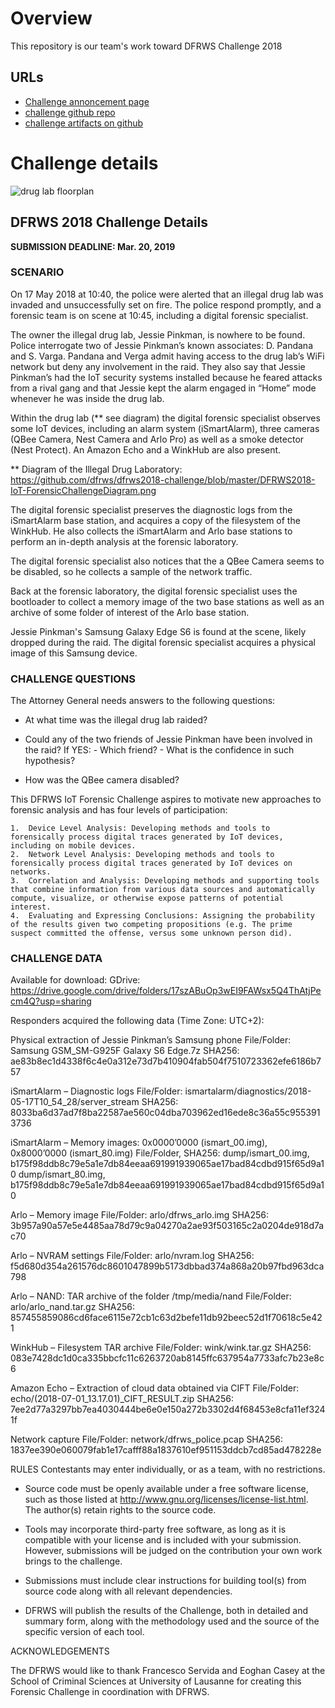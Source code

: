 # Overview

This repository is our team's work toward DFRWS Challenge 2018

## URLs
   * [Challenge annoncement page](https://www.dfrws.org/dfrws-forensic-challenge)
   * [challenge github repo](https://github.com/dfrws/dfrws2018-challenge/)
   * [challenge artifacts on github](https://drive.google.com/drive/folders/17szABuOp3wEI9FAWsx5Q4ThAtjPecm4Q?usp=sharing)

# Challenge details

![drug lab floorplan](https://raw.githubusercontent.com/dfrws/dfrws2018-challenge/master/DFRWS2018-IoT-ForensicChallengeDiagram.png)


## DFRWS 2018 Challenge Details

**SUBMISSION DEADLINE: Mar. 20, 2019**

### SCENARIO
On 17 May 2018 at 10:40, the police were alerted that an illegal drug lab was invaded and unsuccessfully set on fire. The police respond promptly, and a forensic team is on scene at 10:45, including a digital forensic specialist.

The owner the illegal drug lab, Jessie Pinkman, is nowhere to be found. Police interrogate two of Jessie Pinkman’s known associates: D. Pandana and S. Varga. Pandana and Verga admit having access to the drug lab’s WiFi network but deny any involvement in the raid. They also say that Jessie Pinkman’s had the IoT security systems installed because he feared attacks from a rival gang and that Jessie kept the alarm engaged in “Home” mode whenever he was inside the drug lab.

Within the drug lab (** see diagram) the digital forensic specialist observes some IoT devices, including an alarm system (iSmartAlarm), three cameras (QBee Camera, Nest Camera and Arlo Pro) as well as a smoke detector (Nest Protect). An Amazon Echo and a WinkHub are also present.

** Diagram of the Illegal Drug Laboratory: https://github.com/dfrws/dfrws2018-challenge/blob/master/DFRWS2018-IoT-ForensicChallengeDiagram.png

The digital forensic specialist preserves the diagnostic logs from the iSmartAlarm base station, and acquires a copy of the filesystem of the WinkHub. He also collects the iSmartAlarm and Arlo base stations to perform an in-depth analysis at the forensic laboratory.

The digital forensic specialist also notices that the a QBee Camera seems to be disabled, so he collects a sample of the network traffic.

Back at the forensic laboratory, the digital forensic specialist uses the bootloader to collect a memory image of the two base stations as well as an archive of some folder of interest of the Arlo base station.

Jessie Pinkman's Samsung Galaxy Edge S6 is found at the scene, likely dropped during the raid. The digital forensic specialist acquires a physical image of this Samsung device.

### CHALLENGE QUESTIONS
The Attorney General needs answers to the following questions:

 + At what time was the illegal drug lab raided?

 + Could any of the two friends of Jessie Pinkman have been involved in the raid?
   If YES:
          - Which friend?
          - What is the confidence in such hypothesis?

+ How was the QBee camera disabled?

This DFRWS IoT Forensic Challenge aspires to motivate new approaches to forensic analysis and has four levels of participation:

	1.	Device Level Analysis: Developing methods and tools to forensically process digital traces generated by IoT devices, including on mobile devices.
	2.	Network Level Analysis: Developing methods and tools to forensically process digital traces generated by IoT devices on networks.
	3.	Correlation and Analysis: Developing methods and supporting tools that combine information from various data sources and automatically compute, visualize, or otherwise expose patterns of potential interest.
	4.	Evaluating and Expressing Conclusions: Assigning the probability of the results given two competing propositions (e.g. The prime suspect committed the offense, versus some unknown person did).


### CHALLENGE DATA

Available for download: 
  GDrive: https://drive.google.com/drive/folders/17szABuOp3wEI9FAWsx5Q4ThAtjPecm4Q?usp=sharing

Responders acquired the following data (Time Zone: UTC+2):

Physical extraction of Jessie Pinkman’s Samsung phone
  File/Folder: Samsung GSM_SM-G925F Galaxy S6 Edge.7z
  SHA256: ae83b8ec1d4338f6c4e0a312e73d7b410904fab504f7510723362efe6186b757
 
iSmartAlarm – Diagnostic logs
  File/Folder: ismartalarm/diagnostics/2018-05-17T10_54_28/server_stream
  SHA256: 8033ba6d37ad7f8ba22587ae560c04dba703962ed16ede8c36a55c9553913736

iSmartAlarm – Memory images: 0x0000’0000 (ismart_00.img), 0x8000’0000
(ismart_80.img)
  File/Folder, SHA256: 
    dump/ismart_00.img, b175f98ddb8c79e5a1e7db84eeaa691991939065ae17bad84cdbd915f65d9a10
    dump/ismart_80.img, b175f98ddb8c79e5a1e7db84eeaa691991939065ae17bad84cdbd915f65d9a10

Arlo – Memory image
  File/Folder: arlo/dfrws_arlo.img
  SHA256: 3b957a90a57e5e4485aa78d79c9a04270a2ae93f503165c2a0204de918d7ac70

Arlo – NVRAM settings
  File/Folder: arlo/nvram.log
  SHA256: f5d680d354a261576dc8601047899b5173dbbad374a868a20b97fbd963dca798
 
Arlo – NAND: TAR archive of the folder /tmp/media/nand
  File/Folder: arlo/arlo_nand.tar.gz
  SHA256: 857455859086cd6face6115e72cb1c63d2befe11db92beec52d1f70618c5e421
 
WinkHub – Filesystem TAR archive
  File/Folder: wink/wink.tar.gz
  SHA256: 083e7428dc1d0ca335bbcfc11c6263720ab8145ffc637954a7733afc7b23e8c6

Amazon Echo – Extraction of cloud data obtained via CIFT
  File/Folder: echo/(2018-07-01_13.17.01)_CIFT_RESULT.zip
  SHA256: 7ee2d77a3297bb7ea4030444be6e0e150a272b3302d4f68453e8cfa11ef3241f
 
Network capture
  File/Folder: network/dfrws_police.pcap
  SHA256: 1837ee390e060079fab1e17cafff88a1837610ef951153ddcb7cd85ad478228e


RULES
Contestants may enter individually, or as a team, with no restrictions.

+ Source code must be openly available under a free software license, such as those listed at http://www.gnu.org/licenses/license-list.html. The author(s) retain rights to the source code.

+ Tools may incorporate third-party free software, as long as it is compatible with your license and is included with your submission. However, submissions will be judged on the contribution your own work brings to the challenge.

+ Submissions must include clear instructions for building tool(s) from source code along with all relevant dependencies.

+ DFRWS will publish the results of the Challenge, both in detailed and summary form, along with the methodology used and the source of the specific version of each tool.



ACKNOWLEDGEMENTS

The DFRWS would like to thank Francesco Servida and Eoghan Casey at the School of Criminal Sciences at University of Lausanne for creating this Forensic Challenge in coordination with DFRWS.